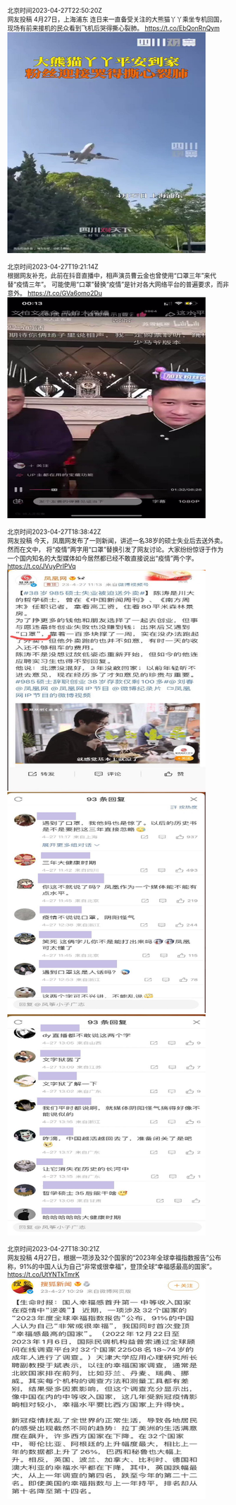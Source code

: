 北京时间2023-04-27T22:50:20Z<br>网友投稿
4月27日，上海浦东
连日来一直备受关注的大熊猫丫丫乘坐专机回国，现场有前来接机的民众看到飞机后哭得撕心裂肺。 https://t.co/EbQonRnQym<br><img src='/temp/video/2023/v-Month-4/ax-Day-27/whyyoutouzhele/1651599668286038018_0.jpg' width='450' height='500'><br><br>北京时间2023-04-27T19:21:14Z<br>根据网友补充，此前在抖音直播中，相声演员曹云金也曾使用“口罩三年”来代替“疫情三年”。
可能使用“口罩”替换“疫情”是针对各大网络平台的普遍要求，而非意外。 https://t.co/GVa6omo2Du<br><img src='/temp/video/2023/v-Month-4/ax-Day-27/whyyoutouzhele/1651547046703136768_0.jpg' width='450' height='500'><br><br>北京时间2023-04-27T18:38:42Z<br>网友投稿
今天，凤凰网发布了一则新闻，讲述一名38岁的硕士失业后去送外卖。
然而在文中， 将“疫情”两字用“口罩”替换引发了网友讨论。大家纷纷惊讶于作为一个国内知名的大型媒体如今居然都已经不敢直接说出“疫情”两个字。 https://t.co/JVuyPrIPVq<br><img src='/temp/image/2023/v-Month-4/1651536340192829442_0.jpg' width='450' height='500'><img src='/temp/image/2023/v-Month-4/1651536340192829442_1.jpg' width='450' height='500'><img src='/temp/image/2023/v-Month-4/1651536340192829442_2.jpg' width='450' height='500'><br><br>北京时间2023-04-27T18:30:21Z<br>网友投稿
4月27日，根据一项涉及32个国家的“2023年全球幸福指数报告”公布称，91%的中国人认为自己“非常或很幸福”，登顶全球“幸福感最高的国家”。 https://t.co/UtYNTkTmrK<br><img src='/temp/image/2023/v-Month-4/1651534239907676161_0.jpg' width='450' height='500'><br><br>